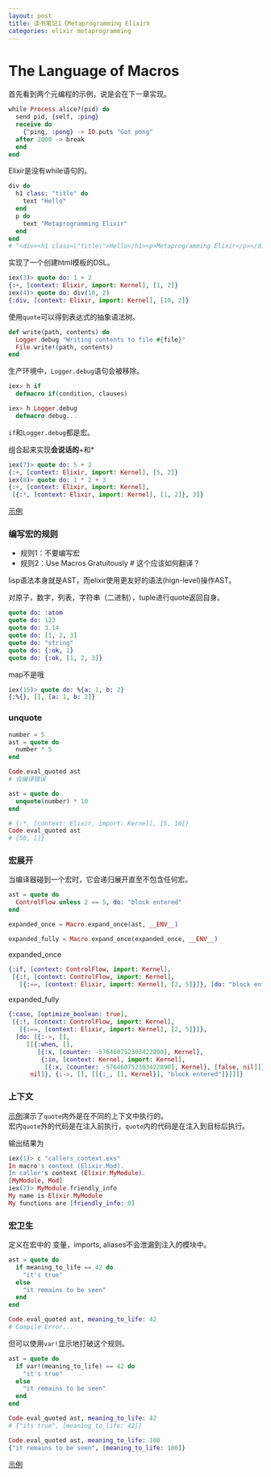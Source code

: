 ```yaml
---
layout: post
title: 读书笔记1《Metaprogramming Elixir》
categories: elixir metaprogramming
---
```


# The Language of Macros


首先看到两个元编程的示例，说是会在下一章实现。

```elixir
while Process.alice?(pid) do
  send pid, {self, :ping}
  receive do
    {^ping, :pong} -> IO.puts "Got pong"
  after 2000 -> break
  end
end
```

Elixir是没有while语句的。

```elixir
div do
  h1 class: "title" do
    text "Hello"
  end
  p do
    text "Metaprogramming Elixir"
  end
end
# "<div><h1 class=\"title\">Hello</h1><p>Metaprogramming Elixir</p></div>"
```

实现了一个创建html模板的DSL。

```elixir
iex(3)> quote do: 1 + 2
{:+, [context: Elixir, import: Kernel], [1, 2]}
iex(4)> quote do: div(10, 2)
{:div, [context: Elixir, import: Kernel], [10, 2]}
```

使用`quote`可以得到表达式的抽象语法树。

```elixir
def write(path, contents) do
  Logger.debug "Writing contents to file #{file}"
  File.write!(path, contents)
end
```

生产环境中，`Logger.debug`语句会被移除。


```elixir
iex> h if
  defmacro if(condition, clauses)

iex> h Logger.debug
  defmacro debug...
```

`if`和`Logger.debug`都是宏。

组合起来实现**会说话的**+和*

```elixir
iex(7)> quote do: 5 + 2
{:+, [context: Elixir, import: Kernel], [5, 2]}
iex(8)> quote do: 1 * 2 + 3
{:+, [context: Elixir, import: Kernel],
 [{:*, [context: Elixir, import: Kernel], [1, 2]}, 3]}
```

[示例](https://github.com/bencode/learn-elixir/blob/master/mp/macros/math.exs)


### 编写宏的规则

- 规则1：不要编写宏
- 规则2：Use Macros Gratuitously # 这个应该如何翻译？


lisp语法本身就是AST，而elixir使用更友好的语法(hign-level)操作AST。

对原子，数字，列表，字符串（二进制），tuple进行quote返回自身。

```elixir
quote do: :atom
quote do: 123
quote do: 3.14
quote do: [1, 2, 3]
quote do: "string"
quote do: {:ok, 1}
quote do: {:ok, [1, 2, 3]}
```

map不是哦

```elixir
iex(15)> quote do: %{a: 1, b: 2}
{:%{}, [], [a: 1, b: 2]}
```

### unquote

```elixir
number = 5
ast = quote do
  number * 5
end

Code.eval_quoted ast
# 会编译错误

ast = quote do
  unquote(number) * 10
end

# {:*, [context: Elixir, import: Kernel], [5, 10]}
Code.eval_quoted ast
# {50, []}
```

### 宏展开

当编译器碰到一个宏时，它会递归展开直至不包含任何宏。

```elixir
ast = quote do
  ControlFlow.unless 2 == 5, do: "block entered"
end

expanded_once = Macro.expand_once(ast, __ENV__)

expanded_fully = Macro.expand_once(expanded_once, __ENV__)
```

expanded_once

```elixir
{:if, [context: ControlFlow, import: Kernel],
 [{:!, [context: ControlFlow, import: Kernel],
   [{:==, [context: Elixir, import: Kernel], [2, 5]}]}, [do: "block entered"]]}
```

expanded_fully

```elixir
{:case, [optimize_boolean: true],
 [{:!, [context: ControlFlow, import: Kernel],
   [{:==, [context: Elixir, import: Kernel], [2, 5]}]},
  [do: [{:->, [],
     [[{:when, [],
        [{:x, [counter: -576460752303422890], Kernel},
         {:in, [context: Kernel, import: Kernel],
          [{:x, [counter: -576460752303422890], Kernel}, [false, nil]]}]}],
      nil]}, {:->, [], [[{:_, [], Kernel}], "block entered"]}]]]}
```

### 上下文

[示例](https://github.com/bencode/learn-elixir/blob/master/mp/macros/callers_context.exs)演示了`quote`内外是在不同的上下文中执行的。  
宏内`quote`外的代码是在注入前执行，`quote`内的代码是在注入到目标后执行。  

输出结果为

```elixir
iex(1)> c "callers_context.exs"
In macro's context (Elixir.Mod).
In caller's context (Elixir.MyModule).
[MyModule, Mod]
iex(2)> MyModule.friendly_info
My name is Elixir.MyModule
My functions are [friendly_info: 0]
```

### 宏卫生

定义在宏中的 变量，imports, aliases不会泄漏到注入的模块中。

```elixir
ast = quote do
  if meaning_to_life == 42 do
    "it's true"
  else
    "it remains to be seen"
  end
end

Code.eval_quoted ast, meaning_to_life: 42
# Compile Error...
```

但可以使用`var!`显示地打破这个规则。

```elixir
ast = quote do
  if var!(meaning_to_life) == 42 do
    "it's true"
  else
    "it remains to be seen"
  end
end

Code.eval_quoted ast, meaning_to_life: 42
# {"its true", [meaning_to_life: 42]}

Code.eval_quoted ast, meaning_to_life: 100
{"it remains to be seen", [meaning_to_life: 100]}
```

[示例](https://github.com/bencode/learn-elixir/blob/master/mp/macros/setter2.exs)

